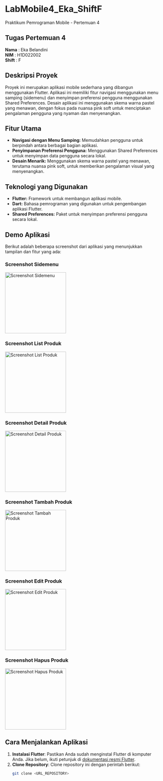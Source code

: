 # LabMobile4_Eka_ShiftF

Praktikum Pemrograman Mobile - Pertemuan 4

## Tugas Pertemuan 4

**Nama** : Eka Belandini  
**NIM** : H1D022002  
**Shift** : F

## Deskripsi Proyek

Proyek ini merupakan aplikasi mobile sederhana yang dibangun menggunakan Flutter. Aplikasi ini memiliki fitur navigasi menggunakan menu samping (sidemenu) dan menyimpan preferensi pengguna menggunakan Shared Preferences. Desain aplikasi ini menggunakan skema warna pastel yang menawan, dengan fokus pada nuansa pink soft untuk menciptakan pengalaman pengguna yang nyaman dan menyenangkan.

## Fitur Utama

- **Navigasi dengan Menu Samping:** Memudahkan pengguna untuk berpindah antara berbagai bagian aplikasi.
- **Penyimpanan Preferensi Pengguna:** Menggunakan Shared Preferences untuk menyimpan data pengguna secara lokal.
- **Desain Menarik:** Menggunakan skema warna pastel yang menawan, terutama nuansa pink soft, untuk memberikan pengalaman visual yang menyenangkan.

## Teknologi yang Digunakan

- **Flutter:** Framework untuk membangun aplikasi mobile.
- **Dart:** Bahasa pemrograman yang digunakan untuk pengembangan aplikasi Flutter.
- **Shared Preferences:** Paket untuk menyimpan preferensi pengguna secara lokal.

## Demo Aplikasi

Berikut adalah beberapa screenshot dari aplikasi yang menunjukkan tampilan dan fitur yang ada:

### Screenshot Sidemenu

<img src="sidemenu.png" alt="Screenshot Sidemenu" width="200"/>

### Screenshot List Produk

<img src="list.png" alt="Screenshot List Produk" width="200"/>

### Screenshot Detail Produk

<img src="detail.png" alt="Screenshot Detail Produk" width="200"/>

### Screenshot Tambah Produk

<img src="tambah.png" alt="Screenshot Tambah Produk" width="200"/>

### Screenshot Edit Produk

<img src="ubah.png" alt="Screenshot Edit Produk" width="200"/>

### Screenshot Hapus Produk

<img src="hapus.png" alt="Screenshot Hapus Produk" width="200"/>

## Cara Menjalankan Aplikasi

1. **Instalasi Flutter**: Pastikan Anda sudah menginstal Flutter di komputer Anda. Jika belum, ikuti petunjuk di [dokumentasi resmi Flutter](https://flutter.dev/docs/get-started/install).
2. **Clone Repository**: Clone repository ini dengan perintah berikut:
   ```bash
   git clone <URL_REPOSITORY>
   ```
